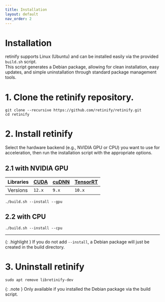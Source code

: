```yaml
---
title: Installation
layout: default
nav_order: 2
---
```


# Installation
retinify supports Linux (Ubuntu) and can be installed easily via the provided `build.sh` script.  
This script generates a Debian package, allowing for clean installation, easy updates, and simple uninstallation through standard package management tools.

# 1. Clone the retinify repository.
```
git clone --recursive https://github.com/retinify/retinify.git
cd retinify
```

# 2. Install retinify
Select the hardware backend (e.g., NVIDIA GPU or CPU) you want to use for acceleration, then run the installation script with the appropriate options.
## 2.1 with NVIDIA GPU
  
| Libraries    | [CUDA](https://developer.nvidia.com/cuda-toolkit-archive) | [cuDNN](https://developer.nvidia.com/cudnn-archive) | [TensorRT](https://developer.nvidia.com/tensorrt) |  
|:-------------|:--------|:--------|:---------|  
| Versions     | `12.x`  | `9.x`   | `10.x`   |  
  
```
./build.sh --install --gpu
```

## 2.2 with CPU
```
./build.sh --install --cpu
```

---
{: .highlight }
If you do not add `--install`, a Debian package will just be created in the build directory.  
  
# 3. Uninstall retinify
```
sudo apt remove libretinify-dev
```
{: .note }
Only available if you installed the Debian package via the build script.  
  
